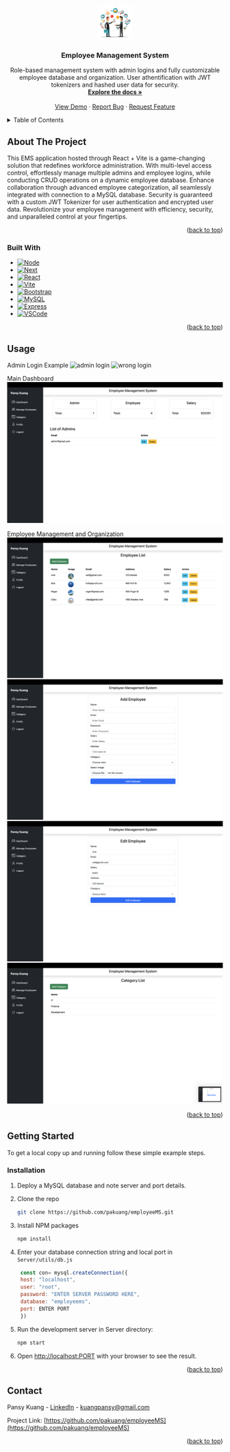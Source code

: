 
<!-- PROJECT LOGO -->
<br />
<div align="center">
  <a href="https://github.com/pakuang/employeeMS">
    <img src="READMEAssets/emsIcon.png" alt="Logo" width="80" height="80">
  </a>

<h3 align="center">Employee Management System</h3>

  <p align="center">
    Role-based management system with admin logins and fully customizable employee database and organization. User athentification with JWT tokenizers and hashed user data for security.
    <br />
    <a href="https://github.com/pakuang/employeeMS"><strong>Explore the docs »</strong></a>
    <br />
    <br />
    <a href="https://github.com/pakuang/employeeMS">View Demo</a>
    ·
    <a href="https://github.com/pakuang/employeeMS/issues">Report Bug</a>
    ·
    <a href="https://github.com/pakuang/employeeMS/issues">Request Feature</a>
  </p>
</div>



<!-- TABLE OF CONTENTS -->
<details>
  <summary>Table of Contents</summary>
  <ol>
    <li>
      <a href="#about-the-project">About The Project</a>
      <ul>
        <li><a href="#built-with">Built With</a></li>
      </ul>
    </li>
    <li><a href="#usage">Usage</a></li>
    <li>
      <a href="#getting-started">Getting Started</a>
      <ul>
        <li><a href="#installation">Installation</a></li>
      </ul>
    </li>
    <li><a href="#contact">Contact</a></li>
    <li><a href="#acknowledgments">Acknowledgments</a></li>
  </ol>
</details>



<!-- ABOUT THE PROJECT -->
## About The Project

This EMS application hosted through React + Vite is a game-changing solution that redefines workforce administration. With multi-level access control, effortlessly manage multiple admins and employee logins, while conducting CRUD operations on a dynamic employee database. Enhance collaboration through advanced employee categorization, all seamlessly integrated with connection to a MySQL database. Security is guaranteed with a custom JWT Tokenizer for user authentication and encrypted user data.  Revolutionize your employee management with efficiency, security, and unparalleled control at your fingertips.

<p align="right">(<a href="#readme-top">back to top</a>)</p>



### Built With

* [![Node][NodeJS]][Node-url]
* [![Next][Next.js]][Next-url]
* [![React][React.js]][React-url]
* [![Vite][Vite]][Vite-url]
* [![Bootstrap][Bootstrap.com]][Bootstrap-url]
* [![MySQL][MySQL]][MySQL-url]
* [![Express][Express.js]][Express-url]
* [![VSCode][Visual Studio Code]][VSCode-url]



<p align="right">(<a href="#readme-top">back to top</a>)</p>

<!-- USAGE EXAMPLES -->
## Usage

Admin Login Example
![admin login](READMEAssets/adminLogin.png)
![wrong login](READMEAssets/wrongLogin.png)

Main Dashboard
![Alt text](READMEAssets/dashboard.png)

Employee Management and Organization
![employee list](READMEAssets/employeeList.png)
![add employee](READMEAssets/addEmployee.png)
![edit employee](READMEAssets/editEmployee.png)
![category list](READMEAssets/categoryList.png)

<p align="right">(<a href="#readme-top">back to top</a>)</p>

<!-- GETTING STARTED -->
## Getting Started

To get a local copy up and running follow these simple example steps.


### Installation

1. Deploy a MySQL database and note server and port details.
2. Clone the repo
   ```sh
   git clone https://github.com/pakuang/employeeMS.git
   ```
3. Install NPM packages
   ```sh
   npm install
   ```
4. Enter your database connection string and local port in `Server/utils/db.js`
   ```js
    const con= mysql.createConnection({
    host: "localhost",
    user: "root",
    password: "ENTER SERVER PASSWORD HERE",
    database: "employeems",
    port: ENTER PORT
    })

   ```
5. Run the development server in Server directory:

    ```bash
    npm start
    ```
6. Open [http://localhost:PORT](http://localhost:PORT) with your browser to see the result. 

<p align="right">(<a href="#readme-top">back to top</a>)</p>



<!-- CONTACT -->
## Contact

Pansy Kuang - [LinkedIn](https://linkedin.com/in/pansykuang) - kuangpansy@gmail.com

Project Link: [https://github.com/pakuang/employeeMS](https://github.com/pakuang/employeeMS)

<p align="right">(<a href="#readme-top">back to top</a>)</p>




<!-- MARKDOWN LINKS & IMAGES -->
<!-- https://www.markdownguide.org/basic-syntax/#reference-style-links -->
[linkedin-shield]: https://img.shields.io/badge/-LinkedIn-black.svg?style=for-the-badge&logo=linkedin&colorB=555
[linkedin-url]: https://linkedin.com/in/pansykuang


[NodeJS]: https://img.shields.io/badge/node.js-6DA55F?style=for-the-badge&logo=node.js&logoColor=white
[Node-url]: https://nodejs.org
[Next.js]: https://img.shields.io/badge/next.js-000000?style=for-the-badge&logo=nextdotjs&logoColor=white
[Next-url]: https://nextjs.org/
[React.js]: https://img.shields.io/badge/React-20232A?style=for-the-badge&logo=react&logoColor=61DAFB
[React-url]: https://reactjs.org/
[Bootstrap.com]: https://img.shields.io/badge/Bootstrap-563D7C?style=for-the-badge&logo=bootstrap&logoColor=white
[Bootstrap-url]: https://getbootstrap.com
[Express.js]: https://img.shields.io/badge/express.js-%23404d59.svg?style=for-the-badge&logo=express&logoColor=%2361DAFB
[Express-url]: https://expressjs.com
[MySQL]: https://img.shields.io/badge/mysql-%2300f.svg?style=for-the-badge&logo=mysql&logoColor=white
[MySQL-url]: https://www.mysql.com/ 
[Vite]: https://img.shields.io/badge/vite-%23646CFF.svg?style=for-the-badge&logo=vite&logoColor=white
[Vite-url]: https://vitejs.dev/
[Visual Studio Code]: https://img.shields.io/badge/Visual%20Studio%20Code-0078d7.svg?style=for-the-badge&logo=visual-studio-code&logoColor=white
[VSCode-url]: https://code.visualstudio.com/
